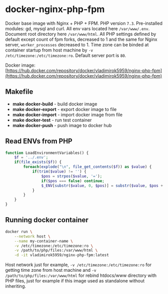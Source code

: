 # docker-nginx-php-fpm

Docker base image with Nginx + PHP + FPM. PHP version `7.3`. Pre-installed modules: gd, mysql and curl. All env vars located here `/var/www/.env`. Document root directory here `/var/www/html`. All PHP settings defined by default except count of fpm forks, decreased to 1 and the same for Nginx server, `worker_processes` decreased to 1. Time zone can be binded at container startup from host machine by `-v /etc/timezone:/etc/timezone:ro`. Default server port is `80`.

Docker image: [https://hub.docker.com/repository/docker/vladimirok5959/nginx-php-fpm](https://hub.docker.com/repository/docker/vladimirok5959/nginx-php-fpm)

## Makefile

* **make docker-build** - build docker image
* **make docker-export** - export docker image to file
* **make docker-import** - import docker image from file
* **make docker-test** - run test container
* **make docker-push** - push image to docker hub

## Read ENVs from PHP

```php
function LoadEnvironmentVariables() {
    $f = '../.env';
    if(file_exists($f)) {
        foreach(explode("\n", file_get_contents($f)) as $value) {
            if(trim($value) != '') {
                $pos = strpos($value, '=');
                if($pos === false) continue;
                $_ENV[substr($value, 0, $pos)] = substr($value, $pos + 1, strlen($value) - $pos - 1);
            }
        }
    }
}
```

## Running docker container

```sh
docker run \
    --network host \
    --name my-container-name \
    -v /etc/timezone:/etc/timezone:ro \
    -v /path/to/php/files:/var/www/html \
    -d -it vladimirok5959/nginx-php-fpm:latest
```

Host network just for example, `-v /etc/timezone:/etc/timezone:ro` for getting time zone from host machine and `-v /path/to/php/files:/var/www/html` for rebind htdocs/www directory with PHP files, just for example if this image used as standalone without inheriting.
